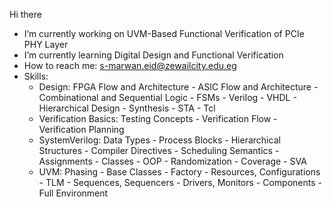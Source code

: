 Hi there

- I’m currently working on UVM-Based Functional Verification of PCIe PHY Layer
- I’m currently learning Digital Design and Functional Verification
- How to reach me: s-marwan.eid@zewailcity.edu.eg
- Skills:
  * Design: FPGA Flow and Architecture - ASIC Flow and Architecture - Combinational and Sequential Logic - FSMs - Verilog - VHDL - Hierarchical Design - Synthesis - STA - Tcl
  * Verification Basics: Testing Concepts - Verification Flow - Verification Planning
  * SystemVerilog: Data Types - Process Blocks - Hierarchical Structures - Compiler Directives - Scheduling Semantics - Assignments - Classes - OOP - Randomization - Coverage - SVA
  * UVM: Phasing - Base Classes - Factory - Resources, Configurations - TLM - Sequences, Sequencers - Drivers, Monitors - Components - Full Environment  
